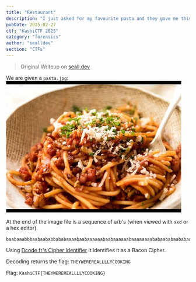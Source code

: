 ```yaml
---
title: "Restaurant"
description: "I just asked for my favourite pasta and they gave me this. Are these guys STUPID? Maybe in the end they may give me something real. (Wrap the text in KashiCTF{})"
pubDate: 2025-02-27
ctf: "KashiCTF 2025"
category: "forensics"
author: "sealldev"
section: "CTFs"
---
```


> Original Writeup on [seall.dev](https://seall.dev/posts/kashictf2025#restaurant)

We are given a `pasta.jpg`:
![pasta.jpg](images/25-kashi/pasta.jpg)

At the end of the image file is a sequence of a/b's (when viewed with `xxd` or a hex editor).

```
baabaaabbbaabaababbababaaaabaabaaaaaabaabaaaaaabaaaaaaaababaababaababaababababbaaaabaabbababbababaababaaaabbaaaabba
```

Using [Dcode.fr's Cipher Identifier](https://www.dcode.fr/cipher-identifier) it identifies it as a Bacon Cipher.

Decoding returns the flag: `THEYWEREREALLLLYCOOKING`

Flag: `KashiCTF{THEYWEREREALLLLYCOOKING}`